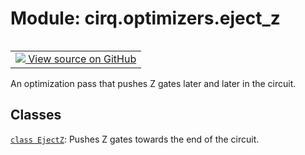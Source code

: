<div itemscope itemtype="http://developers.google.com/ReferenceObject">
<meta itemprop="name" content="cirq.optimizers.eject_z" />
<meta itemprop="path" content="Stable" />
</div>

# Module: cirq.optimizers.eject_z

<!-- Insert buttons and diff -->

<table class="tfo-notebook-buttons tfo-api" align="left">

<td>
  <a target="_blank" href="https://github.com/quantumlib/cirq/tree/master/cirq/optimizers/eject_z.py">
    <img src="https://www.tensorflow.org/images/GitHub-Mark-32px.png" />
    View source on GitHub
  </a>
</td>
</table>



An optimization pass that pushes Z gates later and later in the circuit.



## Classes

[`class EjectZ`](../../cirq/optimizers/EjectZ.md): Pushes Z gates towards the end of the circuit.


